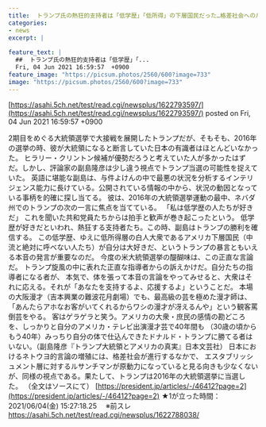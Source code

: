 ```yaml
---
title:  トランプ氏の熱狂的支持者は「低学歴」「低所得」の下層国民だった…格差社会へのルサンチマンが原動力に ★2  
categories:
- news
excerpt: |
  
feature_text: |
  ##  トランプ氏の熱狂的支持者は「低学歴」「...
  Fri, 04 Jun 2021 16:59:57  +0900
feature_image: "https://picsum.photos/2560/600?image=733"
image: "https://picsum.photos/2560/600?image=733"
---
```


[https://asahi.5ch.net/test/read.cgi/newsplus/1622793597/](https://asahi.5ch.net/test/read.cgi/newsplus/1622793597/)
posted on Fri, 04 Jun 2021 16:59:57  +0900

<!--more-->

2期目をめぐる大統領選挙で大接戦を展開したトランプだが、そもそも、2016年の選挙の時、彼が大統領になると断言していた日本の有識者はほとんどいなかった。 ヒラリー・クリントン候補が優勢だろうと考えていた人が多かったはずだ。しかし、評論家の副島隆彦は少し違う視点でトランプ当選の可能性を捉えていた。 英語に堪能な副島は、与件よけんの中で最悪の状況を分析するインテリジェンス能力に長けている。公開されている情報の中から、状況の動因となっている事柄を的確に探し当てる。 彼は、2016年の大統領選挙運動の最中、ネバダ州でのトランプの次の一言に焦点を当てている。 「私は低学歴の人たちが好きだ」 これを聞いた共和党員たちからは拍手と歓声が巻き起こったという。 低学歴が好きだといわれ、熱狂する支持者たち。この時、副島はトランプの勝利を確信する。 この低学歴、ゆえに低所得層の白人大衆であるアメリカ下層国民（中流と絶対に呼べない人たち）が自分は大好きだ、というトランプの暴言ともいえる本音の発言が重要なのだ。 今度の米大統領選挙の醍醐味は、この正直な言論だ。 トランプ旋風の中に表れた正直な指導者からの訴えかけだ。自分たちの指導者になる者が、 本気で、体を張って本音の言論をやってみせると、大衆はそれに応える。それが「あなたを支持するよ、応援するよ」ということだ。 本場の大阪漫才（吉本興業の難波花月劇場）でも、最高級の芸を極めた漫才師は、「あんたらアホなお客がいてくれるからワシの漫才が冴えるんや」という観客罵倒芸をやる。 客はゲラゲラと笑う。アメリカの大衆・庶民の感情の勘どころを、しっかりと自分のアメリカ・テレビ出演漫才芸で40年間も （30歳の頃からもう40年）みっちり自分の体で仕込んできたドナルド・トランプに勝てる者はいない。（副島隆彦『トランプ大統領とアメリカの真実』日本文芸社） 日本におけるネトウヨ的言論の増殖には、格差社会が進行するなかで、 エスタブリッシュメント層に対するルサンチマンが原動力になっていると見る向きも少なくないが、同様の視点である。果たして、トランプは2016年の大統領選挙に当選した。 （全文はソースにて） [https://president.jp/articles/-/46412?page=2](https://president.jp/articles/-/46412?page=2) ★1が立った時間：2021/06/04(金) 15:27:18.25　 ※前スレ https://asahi.5ch.net/test/read.cgi/newsplus/1622788038/
